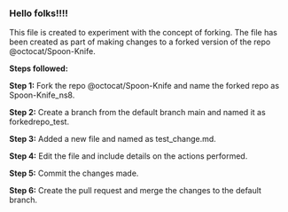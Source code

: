 ### Hello folks!!!!

This file is created to experiment with the concept of forking. 
The file has been created as part of making changes to a forked version of the repo @octocat/Spoon-Knife.

**Steps followed:**

**Step 1:** Fork the repo @octocat/Spoon-Knife and name the forked repo as Spoon-Knife_ns8.

**Step 2:** Create a branch from the default branch main and named it as forkedrepo_test.

**Step 3:** Added a new file and named as test_change.md. 

**Step 4:** Edit the file and include details on the actions performed.

**Step 5:** Commit the changes made.

**Step 6:** Create the pull request and merge the changes to the default branch.



